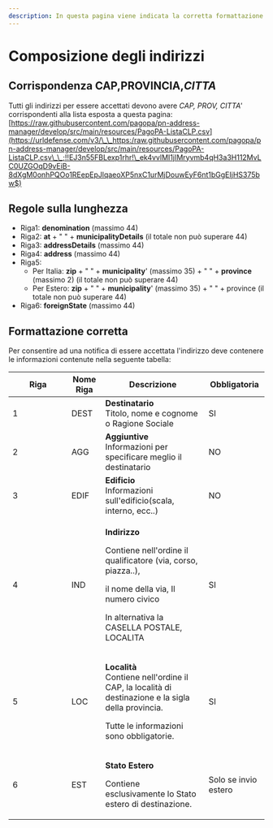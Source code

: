 ```yaml
---
description: In questa pagina viene indicata la corretta formattazione degli indirizzi
---
```


# Composizione degli indirizzi

## Corrispondenza CAP,PROVINCIA,_CITTA_

Tutti gli indirizzi per essere accettati devono avere _CAP, PROV, CITTA'_ corrispondenti alla lista esposta a questa pagina:\
[https://raw.githubusercontent.com/pagopa/pn-address-manager/develop/src/main/resources/PagoPA-ListaCLP.csv](https://urldefense.com/v3/\_\_https:/raw.githubusercontent.com/pagopa/pn-address-manager/develop/src/main/resources/PagoPA-ListaCLP.csv\_\_;!!EJ3n55FBLexp1rhr!\_ek4vvlMI1jIMryvmb4qH3a3H112MvLC0UZGOqD9vEiB-8dXgM0onhPQOo1REepEpJlqaeoXP5nxC1urMjDouwEyF6nt1bGgEIjHS375bw$)

## Regole sulla lunghezza

* Riga1: **denomination** (massimo 44)
* Riga2: **at** + " " + **municipalityDetails** (il totale non può superare 44)
* Riga3: **addressDetails** (massimo 44)
* Riga4: **address** (massimo 44)
* Riga5:
  * Per Italia: **zip** + " " + **municipality**' (massimo 35) + " " + **province** (massimo 2) (il totale non può superare 44)
  * Per Estero: **zip** + " " + **municipality**' (massimo 35) + " " + province (il totale non può superare 44)
* Riga6: **foreignState** (massimo 44)

## Formattazione corretta

Per consentire ad una notifica di essere accettata l'indirizzo deve contenere le informazioni contenute nella seguente tabella:

<table><thead><tr><th width="100">Riga</th><th>Nome Riga</th><th>Descrizione</th><th>Obbligatoria</th></tr></thead><tbody><tr><td>1</td><td>DEST</td><td><strong>Destinatario</strong><br>Titolo, nome e cognome o Ragione Sociale</td><td>SI</td></tr><tr><td>2</td><td>AGG</td><td><strong>Aggiuntive</strong><br>Informazioni per specificare meglio il destinatario</td><td>NO</td></tr><tr><td>3</td><td>EDIF</td><td><strong>Edificio</strong><br>Informazioni sull'edificio(scala, interno, ecc..)</td><td>NO</td></tr><tr><td>4</td><td>IND</td><td><p> </p><p><strong>Indirizzo</strong></p><p>Contiene nell'ordine il qualificatore (via, corso, piazza..),</p><p>il nome della via, Il numero civico</p><p>In alternativa la CASELLA POSTALE, LOCALITA</p></td><td>SI</td></tr><tr><td>5</td><td>LOC</td><td><p><strong>Località</strong><br>Contiene nell'ordine il CAP, la località di destinazione e la sigla della provincia.</p><p>Tutte le informazioni sono obbligatorie.</p></td><td>SI</td></tr><tr><td>6</td><td>EST</td><td><p><strong>Stato Estero</strong></p><p>Contiene esclusivamente lo Stato estero di destinazione.</p></td><td>Solo se invio estero</td></tr></tbody></table>



##
